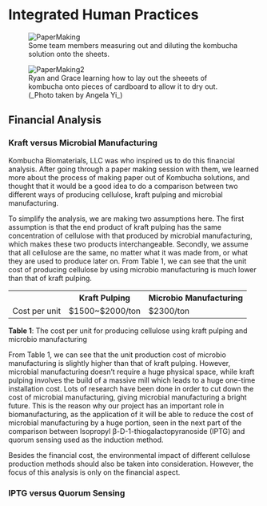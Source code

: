 # Integrated Human Practices

<figure>
	<img src="/images/HumanPractices/papermaking.jpg" alt="PaperMaking">
	<figcaption> Some team members measuring out and diluting the kombucha solution onto the sheets.</figcaption>
</figure>

<figure>
	<img src="/images/HumanPractices/papermaking2.jpg" alt=PaperMaking2>
	<figcaption> Ryan and Grace learning how to lay out the sheeets of kombucha onto pieces of cardboard to allow it to dry out. (_Photo taken by Angela Yi_) </figcaption>
</figure>

## Financial Analysis

### Kraft versus Microbial Manufacturing

Kombucha Biomaterials, LLC was who inspired us to do this financial analysis. After going through a paper making session with them, we learned more about the process of making paper out of Kombucha solutions, and thought that it would be a good idea to do a comparison between two different ways of producing cellulose, kraft pulping and microbial manufacturing. 

To simplify the analysis, we are making two assumptions here. The first assumption is that the end product of kraft pulping has the same concentration of cellulose with that produced by microbial manufacturing, which makes these two products interchangeable. Secondly, we assume that all cellulose are the same, no matter what it was made from, or what they are used to produce later on. From Table 1, we can see that the unit cost of producing cellulose by using microbio manufacturing is much lower than that of kraft pulping. 

<table style="width:100%" id="parts">
	<tr>
		<th></th>
		<th>Kraft Pulping</th> 
		<th>Microbio Manufacturing</th>
	</tr>
	<tr>
		<td>Cost per unit</td>
		<td>$1500~$2000/ton </td>
		<td> $2300/ton </td>
	</tr>
</table>

**Table 1**: The cost per unit for producing cellulose using kraft pulping and microbio manufacturing

From Table 1, we can see that the unit production cost of microbio manufacturing is slightly higher than that of kraft pulping. However, microbial manufacturing doesn’t require a huge physical space, while kraft pulping involves the build of a massive mill which leads to a huge one-time installation cost. Lots of research have been done in order to cut down the cost of microbial manufacturing, giving microbial manufacturing a bright future. This is the reason why our project has an important role in biomanufacturing, as the application of it will be able to reduce the cost of microbial manufacturing by a huge portion, seen in the next part of the comparison between Isopropyl β-D-1-thiogalactopyranoside (IPTG) and quorum sensing used as the induction method. 

Besides the financial cost, the environmental impact of different cellulose production methods should also be taken into consideration. However, the focus of this analysis is only on the financial aspect. 

### IPTG versus Quorum Sensing
